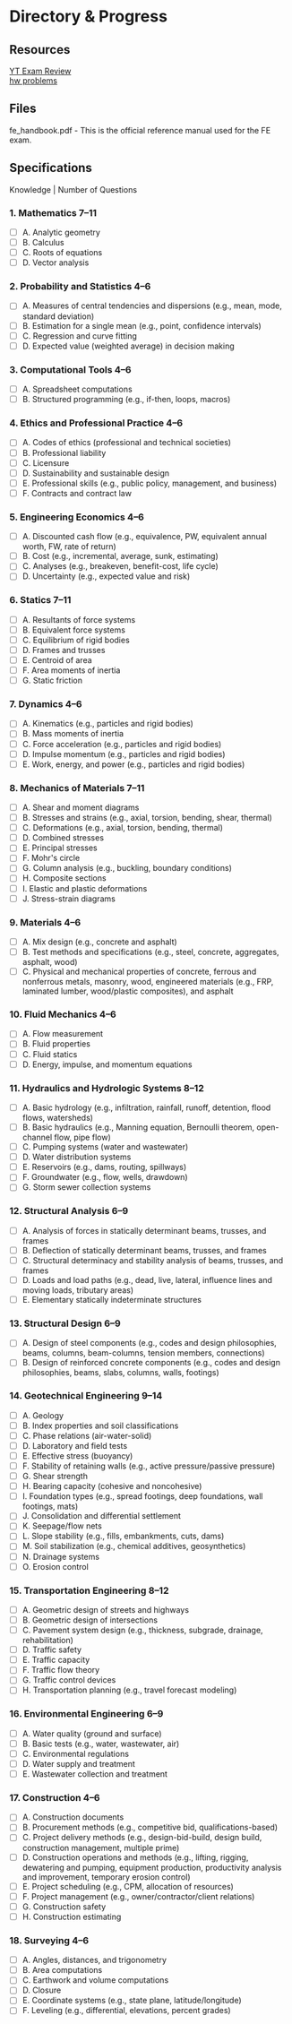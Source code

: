 # Directory & Progress
## Resources  
[YT Exam Review](https://www.youtube.com/watch?v=E1ie6Fu2YaA&list=PLWbyCDWU1A_iBDKyOeIcPDwH0IOnEwG3h)  
[hw problems](https://sites.google.com/view/markmattsonpe/home)  
  
## Files  
fe_handbook.pdf - This is the official reference manual used for the FE exam.   
  
## Specifications  
Knowledge | Number of Questions  
### 1. Mathematics 7–11  
- [ ] A. Analytic geometry  
- [ ] B. Calculus  
- [ ] C. Roots of equations  
- [ ] D. Vector analysis  
  
### 2. Probability and Statistics 4–6  
- [ ] A. Measures of central tendencies and dispersions (e.g., mean, mode, standard deviation)  
- [ ] B. Estimation for a single mean (e.g., point, confidence intervals)  
- [ ] C. Regression and curve fitting  
- [ ] D. Expected value (weighted average) in decision making  
  
### 3. Computational Tools 4–6  
- [ ] A. Spreadsheet computations  
- [ ] B. Structured programming (e.g., if-then, loops, macros)  
   
### 4. Ethics and Professional Practice 4–6  
- [ ] A. Codes of ethics (professional and technical societies)  
- [ ] B. Professional liability  
- [ ] C. Licensure  
- [ ] D. Sustainability and sustainable design  
- [ ] E. Professional skills (e.g., public policy, management, and business)  
- [ ] F. Contracts and contract law  
   
### 5. Engineering Economics 4–6  
- [ ] A. Discounted cash flow (e.g., equivalence, PW, equivalent annual worth, FW, rate of return)  
- [ ] B. Cost (e.g., incremental, average, sunk, estimating)  
- [ ] C. Analyses (e.g., breakeven, benefit-cost, life cycle)  
- [ ] D. Uncertainty (e.g., expected value and risk)  
   
### 6. Statics 7–11  
- [ ] A. Resultants of force systems  
- [ ] B. Equivalent force systems  
- [ ] C. Equilibrium of rigid bodies  
- [ ] D. Frames and trusses  
- [ ] E. Centroid of area  
- [ ] F. Area moments of inertia  
- [ ] G. Static friction  
   
### 7. Dynamics 4–6  
- [ ] A. Kinematics (e.g., particles and rigid bodies)  
- [ ] B. Mass moments of inertia  
- [ ] C. Force acceleration (e.g., particles and rigid bodies)  
- [ ] D. Impulse momentum (e.g., particles and rigid bodies)  
- [ ] E. Work, energy, and power (e.g., particles and rigid bodies)  
   
### 8. Mechanics of Materials 7–11  
- [ ] A. Shear and moment diagrams  
- [ ] B. Stresses and strains (e.g., axial, torsion, bending, shear, thermal)  
- [ ] C. Deformations (e.g., axial, torsion, bending, thermal)  
- [ ] D. Combined stresses  
- [ ] E. Principal stresses  
- [ ] F. Mohr's circle  
- [ ] G. Column analysis (e.g., buckling, boundary conditions)  
- [ ] H. Composite sections  
- [ ] I. Elastic and plastic deformations  
- [ ] J. Stress-strain diagrams  
   
### 9. Materials 4–6  
- [ ] A. Mix design (e.g., concrete and asphalt)  
- [ ] B. Test methods and specifications (e.g., steel, concrete, aggregates, asphalt, wood)  
- [ ] C. Physical and mechanical properties of concrete, ferrous and nonferrous metals, masonry, wood, engineered materials (e.g., FRP, laminated lumber, wood/plastic composites), and asphalt  
  
### 10. Fluid Mechanics 4–6  
- [ ] A. Flow measurement  
- [ ] B. Fluid properties  
- [ ] C. Fluid statics  
- [ ] D. Energy, impulse, and momentum equations  
   
### 11. Hydraulics and Hydrologic Systems 8–12  
- [ ] A. Basic hydrology (e.g., infiltration, rainfall, runoff, detention, flood flows, watersheds)  
- [ ] B. Basic hydraulics (e.g., Manning equation, Bernoulli theorem, open-channel flow, pipe flow)  
- [ ] C. Pumping systems (water and wastewater)  
- [ ] D. Water distribution systems  
- [ ] E. Reservoirs (e.g., dams, routing, spillways)  
- [ ] F. Groundwater (e.g., flow, wells, drawdown)  
- [ ] G. Storm sewer collection systems  
  
### 12. Structural Analysis 6–9  
- [ ] A. Analysis of forces in statically determinant beams, trusses, and frames  
- [ ] B. Deflection of statically determinant beams, trusses, and frames  
- [ ] C. Structural determinacy and stability analysis of beams, trusses, and frames  
- [ ] D. Loads and load paths (e.g., dead, live, lateral, influence lines and moving loads, tributary areas)  
- [ ] E. Elementary statically indeterminate structures  
   
### 13. Structural Design 6–9  
- [ ] A. Design of steel components (e.g., codes and design philosophies, beams, columns, beam-columns, tension members, connections)  
- [ ] B. Design of reinforced concrete components (e.g., codes and design philosophies, beams, slabs, columns, walls, footings)  
   
### 14. Geotechnical Engineering 9–14  
- [ ] A. Geology  
- [ ] B. Index properties and soil classifications  
- [ ] C. Phase relations (air-water-solid)  
- [ ] D. Laboratory and field tests  
- [ ] E. Effective stress (buoyancy)  
- [ ] F. Stability of retaining walls (e.g., active pressure/passive pressure)  
- [ ] G. Shear strength  
- [ ] H. Bearing capacity (cohesive and noncohesive)  
- [ ] I. Foundation types (e.g., spread footings, deep foundations, wall footings, mats)  
- [ ] J. Consolidation and differential settlement  
- [ ] K. Seepage/flow nets  
- [ ] L. Slope stability (e.g., fills, embankments, cuts, dams)  
- [ ] M. Soil stabilization (e.g., chemical additives, geosynthetics)  
- [ ] N. Drainage systems  
- [ ] O. Erosion control  
   
### 15. Transportation Engineering 8–12  
- [ ] A. Geometric design of streets and highways  
- [ ] B. Geometric design of intersections  
- [ ] C. Pavement system design (e.g., thickness, subgrade, drainage, rehabilitation)  
- [ ] D. Traffic safety  
- [ ] E. Traffic capacity  
- [ ] F. Traffic flow theory  
- [ ] G. Traffic control devices  
- [ ] H. Transportation planning (e.g., travel forecast modeling)  
   
### 16. Environmental Engineering 6–9  
- [ ] A. Water quality (ground and surface)  
- [ ] B. Basic tests (e.g., water, wastewater, air)  
- [ ] C. Environmental regulations  
- [ ] D. Water supply and treatment  
- [ ] E. Wastewater collection and treatment  
  
### 17. Construction 4–6  
- [ ] A. Construction documents  
- [ ] B. Procurement methods (e.g., competitive bid, qualifications-based)  
- [ ] C. Project delivery methods (e.g., design-bid-build, design build, construction management, multiple prime)  
- [ ] D. Construction operations and methods (e.g., lifting, rigging, dewatering and pumping, equipment production, productivity analysis and improvement, temporary erosion control)  
- [ ] E. Project scheduling (e.g., CPM, allocation of resources)  
- [ ] F. Project management (e.g., owner/contractor/client relations)  
- [ ] G. Construction safety  
- [ ] H. Construction estimating  
  
### 18. Surveying 4–6  
- [ ] A. Angles, distances, and trigonometry  
- [ ] B. Area computations  
- [ ] C. Earthwork and volume computations  
- [ ] D. Closure  
- [ ] E. Coordinate systems (e.g., state plane, latitude/longitude)  
- [ ] F. Leveling (e.g., differential, elevations, percent grades)  
